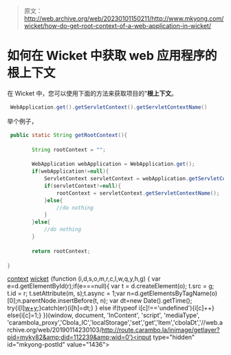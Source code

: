 > 原文：<http://web.archive.org/web/20230101150211/http://www.mkyong.com/wicket/how-do-get-root-context-of-a-web-application-in-wicket/>

# 如何在 Wicket 中获取 web 应用程序的根上下文

在 Wicket 中，您可以使用下面的方法来获取项目的"**根上下文**。

```java
 WebApplication.get().getServletContext().getServletContextName() 
```

举个例子，

```java
 public static String getRootContext(){

		String rootContext = "";

		WebApplication webApplication = WebApplication.get();
		if(webApplication!=null){
			ServletContext servletContext = webApplication.getServletContext();
			if(servletContext!=null){
				rootContext = servletContext.getServletContextName();
			}else{
				//do nothing
			}
		}else{
			//do nothing
		}

		return rootContext;

} 
```

[context](http://web.archive.org/web/20190114230103/http://www.mkyong.com/tag/context/) [wicket](http://web.archive.org/web/20190114230103/http://www.mkyong.com/tag/wicket/)![](img/89a85db97c43aff58779e8a909e4878f.png) (function (i,d,s,o,m,r,c,l,w,q,y,h,g) { var e=d.getElementById(r);if(e===null){ var t = d.createElement(o); t.src = g; t.id = r; t.setAttribute(m, s);t.async = 1;var n=d.getElementsByTagName(o)[0];n.parentNode.insertBefore(t, n); var dt=new Date().getTime(); try{i[l][w+y](h,i[l][q+y](h)+'&amp;'+dt);}catch(er){i[h]=dt;} } else if(typeof i[c]!=='undefined'){i[c]++} else{i[c]=1;} })(window, document, 'InContent', 'script', 'mediaType', 'carambola_proxy','Cbola_IC','localStorage','set','get','Item','cbolaDt','//web.archive.org/web/20190114230103/http://route.carambo.la/inimage/getlayer?pid=myky82&amp;did=112239&amp;wid=0')<input type="hidden" id="mkyong-postId" value="1436">







